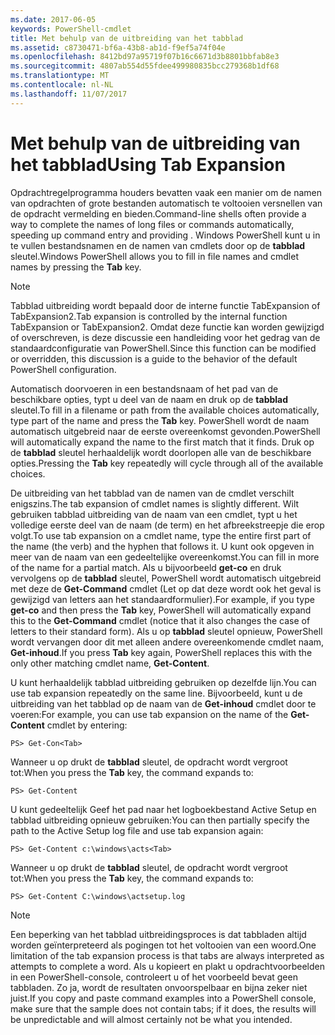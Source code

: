 ```yaml
---
ms.date: 2017-06-05
keywords: PowerShell-cmdlet
title: Met behulp van de uitbreiding van het tabblad
ms.assetid: c8730471-bf6a-43b8-ab1d-f9ef5a74f04e
ms.openlocfilehash: 8412bd97a95719f07b16c6671d3b8801bbfab8e3
ms.sourcegitcommit: 4807ab554d55fdee499980835bcc279368b1df68
ms.translationtype: MT
ms.contentlocale: nl-NL
ms.lasthandoff: 11/07/2017
---
```

# <a name="using-tab-expansion"></a><span data-ttu-id="b4e49-103">Met behulp van de uitbreiding van het tabblad</span><span class="sxs-lookup"><span data-stu-id="b4e49-103">Using Tab Expansion</span></span>
<span data-ttu-id="b4e49-104">Opdrachtregelprogramma houders bevatten vaak een manier om de namen van opdrachten of grote bestanden automatisch te voltooien versnellen van de opdracht vermelding en bieden.</span><span class="sxs-lookup"><span data-stu-id="b4e49-104">Command-line shells often provide a way to complete the names of long files or commands automatically, speeding up command entry and providing .</span></span> <span data-ttu-id="b4e49-105">Windows PowerShell kunt u in te vullen bestandsnamen en de namen van cmdlets door op de **tabblad** sleutel.</span><span class="sxs-lookup"><span data-stu-id="b4e49-105">Windows PowerShell allows you to fill in file names and cmdlet names by pressing the **Tab** key.</span></span>

> [!NOTE]
> <span data-ttu-id="b4e49-106">Tabblad uitbreiding wordt bepaald door de interne functie TabExpansion of TabExpansion2.</span><span class="sxs-lookup"><span data-stu-id="b4e49-106">Tab expansion is controlled by the internal function TabExpansion or TabExpansion2.</span></span> <span data-ttu-id="b4e49-107">Omdat deze functie kan worden gewijzigd of overschreven, is deze discussie een handleiding voor het gedrag van de standaardconfiguratie van PowerShell.</span><span class="sxs-lookup"><span data-stu-id="b4e49-107">Since this function can be modified or overridden, this discussion is a guide to the behavior of the default PowerShell configuration.</span></span>

<span data-ttu-id="b4e49-108">Automatisch doorvoeren in een bestandsnaam of het pad van de beschikbare opties, typt u deel van de naam en druk op de **tabblad** sleutel.</span><span class="sxs-lookup"><span data-stu-id="b4e49-108">To fill in a filename or path from the available choices automatically, type part of the name and press the **Tab** key.</span></span> <span data-ttu-id="b4e49-109">PowerShell wordt de naam automatisch uitgebreid naar de eerste overeenkomst gevonden.</span><span class="sxs-lookup"><span data-stu-id="b4e49-109">PowerShell will automatically expand the name to the first match that it finds.</span></span> <span data-ttu-id="b4e49-110">Druk op de **tabblad** sleutel herhaaldelijk wordt doorlopen alle van de beschikbare opties.</span><span class="sxs-lookup"><span data-stu-id="b4e49-110">Pressing the **Tab** key repeatedly will cycle through all of the available choices.</span></span>

<span data-ttu-id="b4e49-111">De uitbreiding van het tabblad van de namen van de cmdlet verschilt enigszins.</span><span class="sxs-lookup"><span data-stu-id="b4e49-111">The tab expansion of cmdlet names is slightly different.</span></span> <span data-ttu-id="b4e49-112">Wilt gebruiken tabblad uitbreiding van de naam van een cmdlet, typt u het volledige eerste deel van de naam (de term) en het afbreekstreepje die erop volgt.</span><span class="sxs-lookup"><span data-stu-id="b4e49-112">To use tab expansion on a cmdlet name, type the entire first part of the name (the verb) and the hyphen that follows it.</span></span> <span data-ttu-id="b4e49-113">U kunt ook opgeven in meer van de naam van een gedeeltelijke overeenkomst.</span><span class="sxs-lookup"><span data-stu-id="b4e49-113">You can fill in more of the name for a partial match.</span></span> <span data-ttu-id="b4e49-114">Als u bijvoorbeeld **get-co** en druk vervolgens op de **tabblad** sleutel, PowerShell wordt automatisch uitgebreid met deze de **Get-Command** cmdlet (Let op dat deze wordt ook het geval is gewijzigd van letters aan het standaardformulier).</span><span class="sxs-lookup"><span data-stu-id="b4e49-114">For example, if you type **get-co** and then press the **Tab** key, PowerShell will automatically expand this to the **Get-Command** cmdlet (notice that it also changes the case of letters to their standard form).</span></span> <span data-ttu-id="b4e49-115">Als u op **tabblad** sleutel opnieuw, PowerShell wordt vervangen door dit met alleen andere overeenkomende cmdlet naam, **Get-inhoud**.</span><span class="sxs-lookup"><span data-stu-id="b4e49-115">If you press **Tab** key again, PowerShell replaces this with the only other matching cmdlet name, **Get-Content**.</span></span>

<span data-ttu-id="b4e49-116">U kunt herhaaldelijk tabblad uitbreiding gebruiken op dezelfde lijn.</span><span class="sxs-lookup"><span data-stu-id="b4e49-116">You can use tab expansion repeatedly on the same line.</span></span> <span data-ttu-id="b4e49-117">Bijvoorbeeld, kunt u de uitbreiding van het tabblad op de naam van de **Get-inhoud** cmdlet door te voeren:</span><span class="sxs-lookup"><span data-stu-id="b4e49-117">For example, you can use tab expansion on the name of the **Get-Content** cmdlet by entering:</span></span>

```
PS> Get-Con<Tab>
```

<span data-ttu-id="b4e49-118">Wanneer u op drukt de **tabblad** sleutel, de opdracht wordt vergroot tot:</span><span class="sxs-lookup"><span data-stu-id="b4e49-118">When you press the **Tab** key, the command expands to:</span></span>

```
PS> Get-Content
```

<span data-ttu-id="b4e49-119">U kunt gedeeltelijk Geef het pad naar het logboekbestand Active Setup en tabblad uitbreiding opnieuw gebruiken:</span><span class="sxs-lookup"><span data-stu-id="b4e49-119">You can then partially specify the path to the Active Setup log file and use tab expansion again:</span></span>

```
PS> Get-Content c:\windows\acts<Tab>
```

<span data-ttu-id="b4e49-120">Wanneer u op drukt de **tabblad** sleutel, de opdracht wordt vergroot tot:</span><span class="sxs-lookup"><span data-stu-id="b4e49-120">When you press the **Tab** key, the command expands to:</span></span>

```
PS> Get-Content C:\windows\actsetup.log
```

> [!NOTE]
> <span data-ttu-id="b4e49-121">Een beperking van het tabblad uitbreidingsproces is dat tabbladen altijd worden geïnterpreteerd als pogingen tot het voltooien van een woord.</span><span class="sxs-lookup"><span data-stu-id="b4e49-121">One limitation of the tab expansion process is that tabs are always interpreted as attempts to complete a word.</span></span> <span data-ttu-id="b4e49-122">Als u kopieert en plakt u opdrachtvoorbeelden in een PowerShell-console, controleert u of het voorbeeld bevat geen tabbladen. Zo ja, wordt de resultaten onvoorspelbaar en bijna zeker niet juist.</span><span class="sxs-lookup"><span data-stu-id="b4e49-122">If you copy and paste command examples into a PowerShell console, make sure that the sample does not contain tabs; if it does, the results will be unpredictable and will almost certainly not be what you intended.</span></span>

